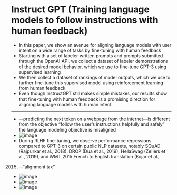 # Instruct GPT (Training language models to follow instructions with human feedback)
* In this paper, we show an avenue for
aligning language models with user intent on a wide range of tasks by fine-tuning
with human feedback
* Starting with a set of labeler-written prompts and prompts
submitted through the OpenAI API, we collect a dataset of labeler demonstrations
of the desired model behavior, which we use to fine-tune GPT-3 using supervised
learning
* We then collect a dataset of rankings of model outputs, which we use to
further fine-tune this supervised model using reinforcement learning from human
feedback
* Even though InstructGPT still makes simple mistakes, our results
show that fine-tuning with human feedback is a promising direction for aligning
language models with human intent
---
* —predicting the next token on a webpage from the internet—is
different from the objective “follow the user’s instructions helpfully and safely”
the language modeling objective is misaligned
* ![image](https://github.com/user-attachments/assets/99a8c676-89ca-42cb-a5bd-fb42925069f1)
* During RLHF fine-tuning, we observe performance regressions compared
to GPT-3 on certain public NLP datasets, notably SQuAD (Rajpurkar et al., 2018), DROP (Dua et al.,
2019), HellaSwag (Zellers et al., 2019), and WMT 2015 French to English translation (Bojar et al.,
2015) --“alignment tax”
* ![image](https://github.com/user-attachments/assets/baf1865e-c252-4b8c-860e-8d2b8e7bbc16)
* ![image](https://github.com/user-attachments/assets/ca4bb471-a60a-4502-b3e2-f952b0d19360)
* ![image](https://github.com/user-attachments/assets/ffbdb266-696f-4553-a6ad-6f5f4fa2fedf)


